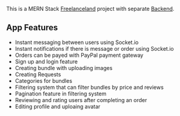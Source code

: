 This is a MERN Stack [Freelanceland](https://freelanceland.netlify.app/) project with separate [Backend](https://github.com/zaid9696/freelanceland-backend).

## App Features

- Instant messaging between users using Socket.io
- Instant notifications if there is message or order using Socket.io
- Orders can be payed with PayPal payment gateway
- Sign up and login feature
- Creating bundle with uploading images
- Creating Requests 
- Categories for bundles
- Filtering system that can filter bundles by price and reviews
- Pagination feature in filtering system
- Reviewing and rating users after completing an order 
- Editing profile and uploaing avatar

